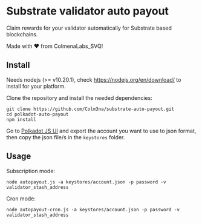 # Substrate validator auto payout

Claim rewards for your validator automatically for Substrate based blockchains.

Made with ❤️ from ColmenaLabs_SVQ!

## Install

Needs nodejs (>= v10.20.1), check https://nodejs.org/en/download/ to install for your platform.

Clone the repository and install the needed dependencies:

```
git clone https://github.com/Colm3na/substrate-auto-payout.git
cd polkadot-auto-payout
npm install
```

Go to [Polkadot JS UI](https://polkadot.js.org/apps/#/accounts) and export the account you want to use to json format, then copy the json file/s in the `keystores` folder.

## Usage

Subscription mode:

```
node autopayout.js -a keystores/account.json -p password -v validator_stash_address
```

Cron mode:

```
node autopayout-cron.js -a keystores/account.json -p password -v validator_stash_address
```